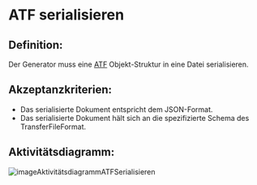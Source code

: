 # ATF serialisieren

## Definition:

Der Generator muss eine [ATF](ATF-GE.md) Objekt-Struktur in eine Datei serialisieren.

## Akzeptanzkriterien:
- Das serialisierte Dokument entspricht dem JSON-Format.
- Das serialisierte Dokument hält sich an die spezifizierte Schema des TransferFileFormat.

## Aktivitätsdiagramm:

![imageAktivitätsdiagrammATFSerialisieren](imageAktivitätsdiagrammATFSerialisieren.png)
